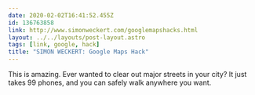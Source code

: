 ```yaml
---
date: 2020-02-02T16:41:52.455Z
id: 136763858
link: http://www.simonweckert.com/googlemapshacks.html
layout: ../../layouts/post-layout.astro
tags: [link, google, hack]
title: "SIMON WECKERT: Google Maps Hack"
---
```


This is amazing. Ever wanted to clear out major streets in your city? It just takes 99 phones, and you can safely walk anywhere you want.
